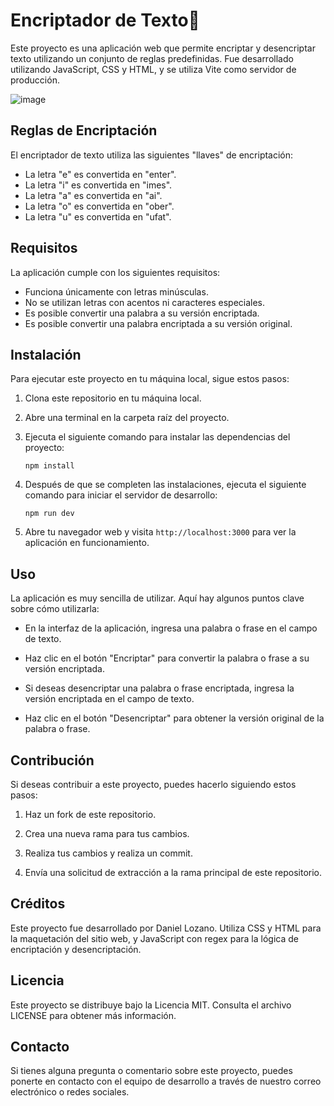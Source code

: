 # Encriptador de Texto🔎

Este proyecto es una aplicación web que permite encriptar y desencriptar texto utilizando un conjunto de reglas predefinidas. Fue desarrollado utilizando JavaScript, CSS y HTML, y se utiliza Vite como servidor de producción.

![image](https://github.com/dlozanoc82/encriptador-de-texto/assets/107891479/7c184976-5910-4a68-a980-4c00e84c953d)

## Reglas de Encriptación

El encriptador de texto utiliza las siguientes "llaves" de encriptación:

- La letra "e" es convertida en "enter".
- La letra "i" es convertida en "imes".
- La letra "a" es convertida en "ai".
- La letra "o" es convertida en "ober".
- La letra "u" es convertida en "ufat".

## Requisitos

La aplicación cumple con los siguientes requisitos:

- Funciona únicamente con letras minúsculas.
- No se utilizan letras con acentos ni caracteres especiales.
- Es posible convertir una palabra a su versión encriptada.
- Es posible convertir una palabra encriptada a su versión original.

## Instalación

Para ejecutar este proyecto en tu máquina local, sigue estos pasos:

1. Clona este repositorio en tu máquina local.

2. Abre una terminal en la carpeta raíz del proyecto.

3. Ejecuta el siguiente comando para instalar las dependencias del proyecto:

   ```
   npm install
   ```

4. Después de que se completen las instalaciones, ejecuta el siguiente comando para iniciar el servidor de desarrollo:

   ```
   npm run dev
   ```

5. Abre tu navegador web y visita `http://localhost:3000` para ver la aplicación en funcionamiento.

## Uso

La aplicación es muy sencilla de utilizar. Aquí hay algunos puntos clave sobre cómo utilizarla:

- En la interfaz de la aplicación, ingresa una palabra o frase en el campo de texto.

- Haz clic en el botón "Encriptar" para convertir la palabra o frase a su versión encriptada.

- Si deseas desencriptar una palabra o frase encriptada, ingresa la versión encriptada en el campo de texto.

- Haz clic en el botón "Desencriptar" para obtener la versión original de la palabra o frase.

## Contribución

Si deseas contribuir a este proyecto, puedes hacerlo siguiendo estos pasos:

1. Haz un fork de este repositorio.

2. Crea una nueva rama para tus cambios.

3. Realiza tus cambios y realiza un commit.

4. Envía una solicitud de extracción a la rama principal de este repositorio.

## Créditos

Este proyecto fue desarrollado por Daniel Lozano. Utiliza CSS y HTML para la maquetación del sitio web, y JavaScript con regex para la lógica de encriptación y desencriptación.

## Licencia

Este proyecto se distribuye bajo la Licencia MIT. Consulta el archivo LICENSE para obtener más información.

## Contacto

Si tienes alguna pregunta o comentario sobre este proyecto, puedes ponerte en contacto con el equipo de desarrollo a través de nuestro correo electrónico o redes sociales.

